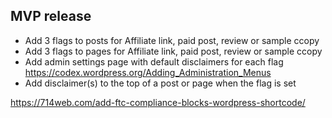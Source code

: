 MVP release
-----------

* Add 3 flags to posts for Affiliate link, paid post, review or sample ccopy  
* Add 3 flags to pages for Affiliate link, paid post, review or sample ccopy
* Add admin settings page with default disclaimers for each flag
	https://codex.wordpress.org/Adding_Administration_Menus
* Add disclaimer(s) to the top of a post or page when the flag is set


https://714web.com/add-ftc-compliance-blocks-wordpress-shortcode/